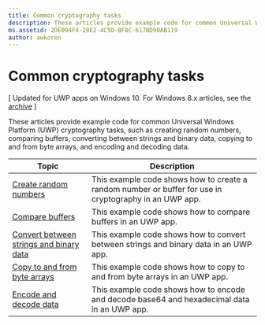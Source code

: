 ```yaml
---
title: Common cryptography tasks
description: These articles provide example code for common Universal Windows Platform (UWP) cryptography tasks, such as creating random numbers, comparing buffers, converting between strings and binary data, copying to and from byte arrays, and encoding and decoding data.
ms.assetid: 2DE094F4-28E2-4C5D-BF8C-617BD90AB119
author: awkoren
---
```


# Common cryptography tasks


\[ Updated for UWP apps on Windows 10. For Windows 8.x articles, see the [archive](http://go.microsoft.com/fwlink/p/?linkid=619132) \]

These articles provide example code for common Universal Windows Platform (UWP) cryptography tasks, such as creating random numbers, comparing buffers, converting between strings and binary data, copying to and from byte arrays, and encoding and decoding data.

 
| Topic                                                                                 | Description                                                                                            |
|---------------------------------------------------------------------------------------|--------------------------------------------------------------------------------------------------------|
| [Create random numbers](create-random-numbers.md)                                     | This example code shows how to create a random number or buffer for use in cryptography in an UWP app. |
| [Compare buffers](compare-buffers.md)                                                 | This example code shows how to compare buffers in an UWP app.                                          |
| [Convert between strings and binary data](convert-between-strings-and-binary-data.md) | This example code shows how to convert between strings and binary data in an UWP app.                  |
| [Copy to and from byte arrays](copy-to-and-from-byte-arrays.md)                       | This example code shows how to copy to and from byte arrays in an UWP app.                             |
| [Encode and decode data](encode-and-decode-data.md)                                   | This example code shows how to encode and decode base64 and hexadecimal data in an UWP app.            |
 


<!--HONumber=Jun16_HO3-->


